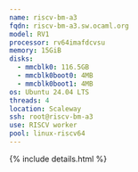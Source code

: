 ```yaml
---
name: riscv-bm-a3
fqdn: riscv-bm-a3.sw.ocaml.org
model: RV1
processor: rv64imafdcvsu
memory: 15GiB
disks:
  - mmcblk0: 116.5GB
  - mmcblk0boot0: 4MB
  - mmcblk0boot1: 4MB
os: Ubuntu 24.04 LTS
threads: 4
location: Scaleway
ssh: root@riscv-bm-a3
use: RISCV worker
pool: linux-riscv64
---
```

{% include details.html %}
